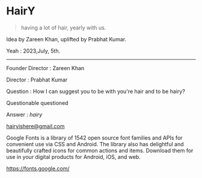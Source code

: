 # HairY
> having a lot of hair, yearly with us.

Idea by Zareen Khan, uplifted by Prabhat Kumar. 

Yeah : 2023,July, 5th.

------------------------------
Founder Director : Zareen Khan

Director : Prabhat Kumar

Question : How I can suggest you to be with you're hair and to be hairy?

Questionable questioned

Answer : _hairy_

hairyishere@gmail.com

Google Fonts is a library of 1542 open source font families and APIs for convenient use via CSS and Android. The library also has delightful and beautifully crafted icons for common actions and items. Download them for use in your digital products for Android, iOS, and web.

https://fonts.google.com/


